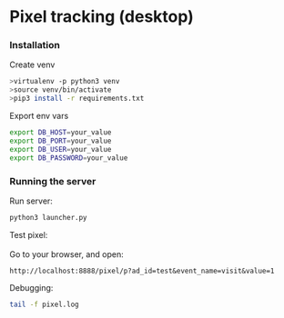 # Pixel tracking (desktop)
### Installation

Create venv
```bash
>virtualenv -p python3 venv
>source venv/bin/activate
>pip3 install -r requirements.txt
```

Export env vars
```bash
export DB_HOST=your_value
export DB_PORT=your_value
export DB_USER=your_value
export DB_PASSWORD=your_value
```

### Running the server
Run server:
```bash
python3 launcher.py
```
Test pixel:<br /><br />
Go to your browser, and open:
```
http://localhost:8888/pixel/p?ad_id=test&event_name=visit&value=1
```

Debugging:
```bash
tail -f pixel.log
```